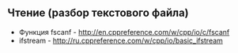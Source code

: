 Чтение (разбор текстового файла)
--------------------------------

* Функция fscanf - http://en.cppreference.com/w/cpp/io/c/fscanf
* ifstream - http://ru.cppreference.com/w/cpp/io/basic_ifstream


